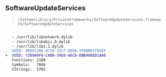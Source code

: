 ## SoftwareUpdateServices

> `/System/Library/PrivateFrameworks/SoftwareUpdateServices.framework/SoftwareUpdateServices`

```diff

   - /usr/lib/libnetwork.dylib
   - /usr/lib/libobjc.A.dylib
   - /usr/lib/libz.1.dylib
-  UUID: 8684138D-A720-33C7-9E0A-5FDBB61FA3EF
+  UUID: 72B9A9F6-CAB8-39E8-A6C6-DBB40DED1AA6
   Functions: 2188
   Symbols:   7846
   CStrings:  5702

```
